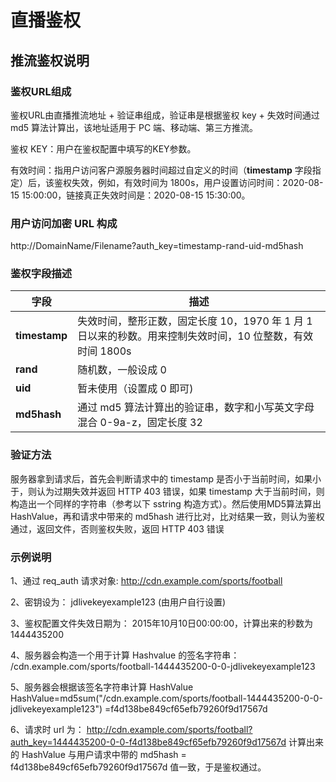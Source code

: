 # 直播鉴权

## 推流鉴权说明

###  鉴权URL组成

鉴权URL由直播推流地址 + 验证串组成，验证串是根据鉴权 key + 失效时间通过 md5 算法计算出，该地址适用于 PC 端、移动端、第三方推流。
    
鉴权 KEY：用户在鉴权配置中填写的KEY参数。
    
有效时间：指用户访问客户源服务器时间超过自定义的时间（**timestamp** 字段指定）后，该鉴权失效，例如，有效时间为 1800s，用户设置访问时间：2020-08-15 15:00:00，链接真正失效时间是：2020-08-15 15:30:00。



### 用户访问加密 URL 构成

http://DomainName/Filename?auth_key=timestamp-rand-uid-md5hash


### 鉴权字段描述

|字段|描述|
|---|---|
|**timestamp**|失效时间，整形正数，固定长度 10，1970 年 1 月 1 日以来的秒数。用来控制失效时间，10 位整数，有效时间 1800s|
|**rand**|随机数，一般设成 0|
|**uid**|暂未使用（设置成 0 即可)|
|**md5hash**|通过 md5 算法计算出的验证串，数字和小写英文字母混合 0-9a-z，固定长度 32|

### 验证方法

服务器拿到请求后，首先会判断请求中的 timestamp 是否小于当前时间，如果小于，则认为过期失效并返回 HTTP 403 错误，如果 timestamp 大于当前时间，则构造出一个同样的字符串（参考以下 sstring 构造方式）。然后使用MD5算法算出 HashValue，再和请求中带来的 md5hash 进行比对，比对结果一致，则认为鉴权通过，返回文件，否则鉴权失败，返回 HTTP 403 错误


### 示例说明

1、通过 req_auth 请求对象:
http://cdn.example.com/sports/football

2、密钥设为：
jdlivekeyexample123 (由用户自行设置)

3、鉴权配置文件失效日期为：
2015年10月10日00:00:00，计算出来的秒数为 1444435200

4、服务器会构造一个用于计算 Hashvalue 的签名字符串：
/cdn.example.com/sports/football-1444435200-0-0-jdlivekeyexample123

5、服务器会根据该签名字符串计算 HashValue
HashValue=md5sum("/cdn.example.com/sports/football-1444435200-0-0-jdlivekeyexample123")
=f4d138be849cf65efb79260f9d17567d

6、请求时 url 为：
http://cdn.example.com/sports/football?auth_key=1444435200-0-0-f4d138be849cf65efb79260f9d17567d
计算出来的 HashValue 与用户请求中带的 md5hash = f4d138be849cf65efb79260f9d17567d 值一致，于是鉴权通过。

